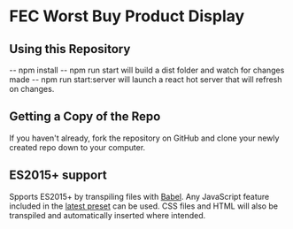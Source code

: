 # FEC Worst Buy Product Display

## Using this Repository

-- npm install
-- npm run start will build a dist folder and watch for changes made
-- npm run start:server will launch a react hot server that will refresh on changes.

## Getting a Copy of the Repo

If you haven't already, fork the repository on GitHub and clone your newly created
repo down to your computer.

## ES2015+ support

Spports ES2015+ by transpiling files with [Babel](https://babeljs.io/). Any JavaScript feature included in the [latest preset](https://babeljs.io/docs/plugins/preset-latest/) can be used. CSS files and HTML will also be transpiled and automatically inserted where intended.
